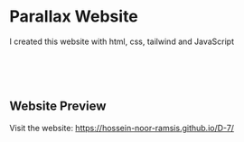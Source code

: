 <h1>Parallax Website</h1>
<p>
  I created this website with html, css, tailwind and JavaScript
</p>

<br>
<br>
<br>

<h2>Website Preview</h2>
<p>Visit the website: 
  <a href="https://hossein-noor-ramsis.github.io/D-7/">https://hossein-noor-ramsis.github.io/D-7/</a>
</p>
